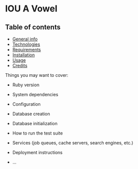 # IOU A Vowel

## Table of contents
* [General info](#general-info)
* [Technologies](#technologies)
* [Requirements](#requirements)
* [Installation](#installation)
* [Usage](#usage)
* [Credits](#credits) 


Things you may want to cover:

* Ruby version

* System dependencies

* Configuration

* Database creation

* Database initialization

* How to run the test suite

* Services (job queues, cache servers, search engines, etc.)

* Deployment instructions

* ...
